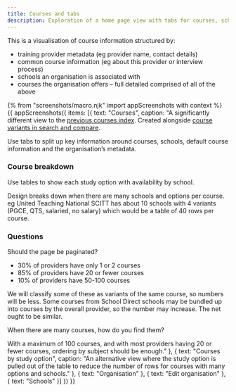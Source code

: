 ```yaml
---
title: Courses and tabs
description: Exploration of a home page view with tabs for courses, schools, default course and organisation details.
---
```

This is a visualisation of course information structured by:

* training provider metadata (eg provider name, contact details)
* common course information (eg about this provider or interview process)
* schools an organisation is associated with
* courses the organisation offers – full detailed comprised of all of the above

{% from "screenshots/macro.njk" import appScreenshots with context %}
{{ appScreenshots({
  items: [{
    text: "Courses",
    caption: "A significantly different view to the [previous courses index](/publish-teacher-training-courses/course-with-parts#courses). Created alongside [course variants in search and compare](https://search-and-compare-beta.herokuapp.com/history/variants).

Use tabs to split up key information around courses, schools, default course information and the organisation’s metadata.

### Course breakdown

Use tables to show each study option with availability by school.

Design breaks down when there are many schools and options per course. eg United Teaching National SCITT has about 10 schools with 4 variants (PGCE, QTS, salaried, no salary) which would be a table of 40 rows per course.

### Questions

Should the page be paginated?

* 30% of providers have only 1 or 2 courses
* 85% of providers have 20 or fewer courses
* 10% of providers have 50-100 courses

We will classify some of these as variants of the same course, so numbers will be less. Some courses from School Direct schools may be bundled up into courses by the overall provider, so the number may increase. The net ought to be similar.

When there are many courses, how do you find them?

With a maximum of 100 courses, and with most providers having 20 or fewer courses, ordering by subject should be enough."
  }, {
    text: "Courses by study option",
    caption: "An alternative view where the study option is pulled out of the table to reduce the number of rows for courses with many options and schools."
  }, {
    text: "Organisation"
  }, {
    text: "Edit organisation"
  }, {
    text: "Schools"
  }]
}) }}
